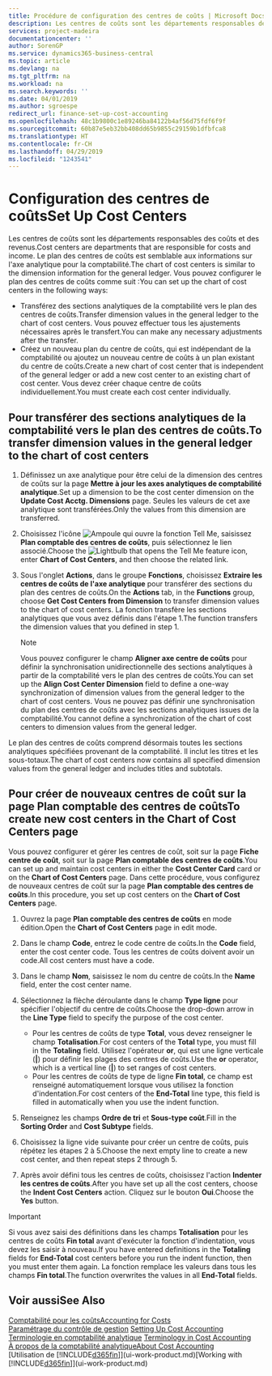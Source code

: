```yaml
---
title: Procédure de configuration des centres de coûts | Microsoft Docs
description: Les centres de coûts sont les départements responsables des coûts et des revenus. Le plan des centres de coûts est semblable aux informations sur l'axe analytique pour la comptabilité.
services: project-madeira
documentationcenter: ''
author: SorenGP
ms.service: dynamics365-business-central
ms.topic: article
ms.devlang: na
ms.tgt_pltfrm: na
ms.workload: na
ms.search.keywords: ''
ms.date: 04/01/2019
ms.author: sgroespe
redirect_url: finance-set-up-cost-accounting
ms.openlocfilehash: 48c1b9800c1e89246ba84122b4af56d75fdf6f9f
ms.sourcegitcommit: 60b87e5eb32bb408dd65b9855c29159b1dfbfca8
ms.translationtype: HT
ms.contentlocale: fr-CH
ms.lasthandoff: 04/29/2019
ms.locfileid: "1243541"
---
```

# <a name="set-up-cost-centers"></a><span data-ttu-id="7db58-104">Configuration des centres de coûts</span><span class="sxs-lookup"><span data-stu-id="7db58-104">Set Up Cost Centers</span></span>
<span data-ttu-id="7db58-105">Les centres de coûts sont les départements responsables des coûts et des revenus.</span><span class="sxs-lookup"><span data-stu-id="7db58-105">Cost centers are departments that are responsible for costs and income.</span></span> <span data-ttu-id="7db58-106">Le plan des centres de coûts est semblable aux informations sur l'axe analytique pour la comptabilité.</span><span class="sxs-lookup"><span data-stu-id="7db58-106">The chart of cost centers is similar to the dimension information for the general ledger.</span></span> <span data-ttu-id="7db58-107">Vous pouvez configurer le plan des centres de coûts comme suit :</span><span class="sxs-lookup"><span data-stu-id="7db58-107">You can set up the chart of cost centers in the following ways:</span></span>  

-   <span data-ttu-id="7db58-108">Transférez des sections analytiques de la comptabilité vers le plan des centres de coûts.</span><span class="sxs-lookup"><span data-stu-id="7db58-108">Transfer dimension values in the general ledger to the chart of cost centers.</span></span> <span data-ttu-id="7db58-109">Vous pouvez effectuer tous les ajustements nécessaires après le transfert.</span><span class="sxs-lookup"><span data-stu-id="7db58-109">You can make any necessary adjustments after the transfer.</span></span>  
-   <span data-ttu-id="7db58-110">Créez un nouveau plan du centre de coûts, qui est indépendant de la comptabilité ou ajoutez un nouveau centre de coûts à un plan existant du centre de coûts.</span><span class="sxs-lookup"><span data-stu-id="7db58-110">Create a new chart of cost center that is independent of the general ledger or add a new cost center to an existing chart of cost center.</span></span> <span data-ttu-id="7db58-111">Vous devez créer chaque centre de coûts individuellement.</span><span class="sxs-lookup"><span data-stu-id="7db58-111">You must create each cost center individually.</span></span>  

## <a name="to-transfer-dimension-values-in-the-general-ledger-to-the-chart-of-cost-centers"></a><span data-ttu-id="7db58-112">Pour transférer des sections analytiques de la comptabilité vers le plan des centres de coûts.</span><span class="sxs-lookup"><span data-stu-id="7db58-112">To transfer dimension values in the general ledger to the chart of cost centers</span></span>  
1.  <span data-ttu-id="7db58-113">Définissez un axe analytique pour être celui de la dimension des centres de coûts sur la page **Mettre à jour les axes analytiques de comptabilité analytique**.</span><span class="sxs-lookup"><span data-stu-id="7db58-113">Set up a dimension to be the cost center dimension on the **Update Cost Acctg. Dimensions** page.</span></span> <span data-ttu-id="7db58-114">Seules les valeurs de cet axe analytique sont transférées.</span><span class="sxs-lookup"><span data-stu-id="7db58-114">Only the values from this dimension are transferred.</span></span>  
2.  <span data-ttu-id="7db58-115">Choisissez l'icône ![Ampoule qui ouvre la fonction Tell Me](media/ui-search/search_small.png "Dites-moi ce que vous voulez faire"), saisissez **Plan comptable des centres de coûts**, puis sélectionnez le lien associé.</span><span class="sxs-lookup"><span data-stu-id="7db58-115">Choose the ![Lightbulb that opens the Tell Me feature](media/ui-search/search_small.png "Tell me what you want to do") icon, enter **Chart of Cost Centers**, and then choose the related link.</span></span>  
3.  <span data-ttu-id="7db58-116">Sous l'onglet **Actions**, dans le groupe **Fonctions**, choisissez **Extraire les centres de coûts de l'axe analytique** pour transférer des sections du plan des centres de coûts.</span><span class="sxs-lookup"><span data-stu-id="7db58-116">On the **Actions** tab, in the **Functions** group, choose **Get Cost Centers from Dimension** to transfer dimension values to the chart of cost centers.</span></span> <span data-ttu-id="7db58-117">La fonction transfère les sections analytiques que vous avez définis dans l'étape 1.</span><span class="sxs-lookup"><span data-stu-id="7db58-117">The function transfers the dimension values that you defined in step 1.</span></span>  

    > [!NOTE]  
    >  <span data-ttu-id="7db58-118">Vous pouvez configurer le champ **Aligner axe centre de coûts** pour définir la synchronisation unidirectionnelle des sections analytiques à partir de la comptabilité vers le plan des centres de coûts.</span><span class="sxs-lookup"><span data-stu-id="7db58-118">You can set up the **Align Cost Center Dimension**  field to define a one-way synchronization of dimension values from the general ledger to the chart of cost centers.</span></span> <span data-ttu-id="7db58-119">Vous ne pouvez pas définir une synchronisation du plan des centres de coûts avec les sections analytiques issues de la comptabilité.</span><span class="sxs-lookup"><span data-stu-id="7db58-119">You cannot define a synchronization of the chart of cost centers to dimension values from the general ledger.</span></span>  

<span data-ttu-id="7db58-120">Le plan des centres de coûts comprend désormais toutes les sections analytiques spécifiées provenant de la comptabilité. Il inclut les titres et les sous-totaux.</span><span class="sxs-lookup"><span data-stu-id="7db58-120">The chart of cost centers now contains all specified dimension values from the general ledger and includes titles and subtotals.</span></span>  

## <a name="to-create-new-cost-centers-in-the-chart-of-cost-centers-page"></a><span data-ttu-id="7db58-121">Pour créer de nouveaux centres de coût sur la page Plan comptable des centres de coûts</span><span class="sxs-lookup"><span data-stu-id="7db58-121">To create new cost centers in the Chart of Cost Centers page</span></span>  
<span data-ttu-id="7db58-122">Vous pouvez configurer et gérer les centres de coût, soit sur la page **Fiche centre de coût**, soit sur la page **Plan comptable des centres de coûts**.</span><span class="sxs-lookup"><span data-stu-id="7db58-122">You can set up and maintain cost centers in either the **Cost Center Card** card or on the **Chart of Cost Centers** page.</span></span> <span data-ttu-id="7db58-123">Dans cette procédure, vous configurez de nouveaux centres de coût sur la page **Plan comptable des centres de coûts**.</span><span class="sxs-lookup"><span data-stu-id="7db58-123">In this procedure, you set up cost centers on the **Chart of Cost Centers** page.</span></span>  

1. <span data-ttu-id="7db58-124">Ouvrez la page **Plan comptable des centres de coûts** en mode édition.</span><span class="sxs-lookup"><span data-stu-id="7db58-124">Open the **Chart of Cost Centers** page in edit mode.</span></span>  
2. <span data-ttu-id="7db58-125">Dans le champ **Code**, entrez le code centre de coûts.</span><span class="sxs-lookup"><span data-stu-id="7db58-125">In the **Code** field, enter the cost center code.</span></span> <span data-ttu-id="7db58-126">Tous les centres de coûts doivent avoir un code.</span><span class="sxs-lookup"><span data-stu-id="7db58-126">All cost centers must have a code.</span></span>  
3. <span data-ttu-id="7db58-127">Dans le champ **Nom**, saisissez le nom du centre de coûts.</span><span class="sxs-lookup"><span data-stu-id="7db58-127">In the **Name** field, enter the cost center name.</span></span>  
4. <span data-ttu-id="7db58-128">Sélectionnez la flèche déroulante dans le champ **Type ligne** pour spécifier l'objectif du centre de coûts.</span><span class="sxs-lookup"><span data-stu-id="7db58-128">Choose the drop-down arrow in the **Line Type** field to specify the purpose of the cost center.</span></span>  

    - <span data-ttu-id="7db58-129">Pour les centres de coûts de type **Total**, vous devez renseigner le champ **Totalisation**.</span><span class="sxs-lookup"><span data-stu-id="7db58-129">For cost centers of the **Total** type, you must fill in the **Totaling** field.</span></span> <span data-ttu-id="7db58-130">Utilisez l'opérateur **or**, qui est une ligne verticale (**&#124;**) pour définir les plages des centres de coûts.</span><span class="sxs-lookup"><span data-stu-id="7db58-130">Use the **or** operator, which is a vertical line (**&#124;**) to set ranges of cost centers.</span></span>  
    - <span data-ttu-id="7db58-131">Pour les centres de coûts de type de ligne **Fin total**, ce champ est renseigné automatiquement lorsque vous utilisez la fonction d'indentation.</span><span class="sxs-lookup"><span data-stu-id="7db58-131">For cost centers of the **End-Total** line type, this field is filled in automatically when you use the indent function.</span></span>  
5.  <span data-ttu-id="7db58-132">Renseignez les champs **Ordre de tri** et **Sous-type coût**.</span><span class="sxs-lookup"><span data-stu-id="7db58-132">Fill in the **Sorting Order** and **Cost Subtype** fields.</span></span>  
6.  <span data-ttu-id="7db58-133">Choisissez la ligne vide suivante pour créer un centre de coûts, puis répétez les étapes 2 à 5.</span><span class="sxs-lookup"><span data-stu-id="7db58-133">Choose the next empty line to create a new cost center, and then repeat steps 2 through 5.</span></span>  
7.  <span data-ttu-id="7db58-134">Après avoir défini tous les centres de coûts, choisissez l'action **Indenter les centres de coûts**.</span><span class="sxs-lookup"><span data-stu-id="7db58-134">After you have set up all the cost centers, choose the **Indent Cost Centers** action.</span></span> <span data-ttu-id="7db58-135">Cliquez sur le bouton **Oui**.</span><span class="sxs-lookup"><span data-stu-id="7db58-135">Choose the **Yes** button.</span></span>  

> [!IMPORTANT]  
>  <span data-ttu-id="7db58-136">Si vous avez saisi des définitions dans les champs **Totalisation** pour les centres de coûts **Fin total** avant d'exécuter la fonction d'indentation, vous devez les saisir à nouveau.</span><span class="sxs-lookup"><span data-stu-id="7db58-136">If you have entered definitions in the **Totaling** fields for **End-Total** cost centers before you run the indent function, then you must enter them again.</span></span> <span data-ttu-id="7db58-137">La fonction remplace les valeurs dans tous les champs **Fin total**.</span><span class="sxs-lookup"><span data-stu-id="7db58-137">The function overwrites the values in all **End-Total** fields.</span></span>  

## <a name="see-also"></a><span data-ttu-id="7db58-138">Voir aussi</span><span class="sxs-lookup"><span data-stu-id="7db58-138">See Also</span></span>  
[<span data-ttu-id="7db58-139">Comptabilité pour les coûts</span><span class="sxs-lookup"><span data-stu-id="7db58-139">Accounting for Costs</span></span>](finance-manage-cost-accounting.md)  
<span data-ttu-id="7db58-140">[Paramétrage du contrôle de gestion](finance-set-up-cost-accounting.md) </span><span class="sxs-lookup"><span data-stu-id="7db58-140">[Setting Up Cost Accounting](finance-set-up-cost-accounting.md) </span></span>  
<span data-ttu-id="7db58-141">[Terminologie en comptabilité analytique](finance-terminology-in-cost-accounting.md) </span><span class="sxs-lookup"><span data-stu-id="7db58-141">[Terminology in Cost Accounting](finance-terminology-in-cost-accounting.md) </span></span>  
[<span data-ttu-id="7db58-142">À propos de la comptabilité analytique</span><span class="sxs-lookup"><span data-stu-id="7db58-142">About Cost Accounting</span></span>](finance-about-cost-accounting.md)  
<span data-ttu-id="7db58-143">[Utilisation de [!INCLUDE[d365fin](includes/d365fin_md.md)]](ui-work-product.md)</span><span class="sxs-lookup"><span data-stu-id="7db58-143">[Working with [!INCLUDE[d365fin](includes/d365fin_md.md)]](ui-work-product.md)</span></span>
